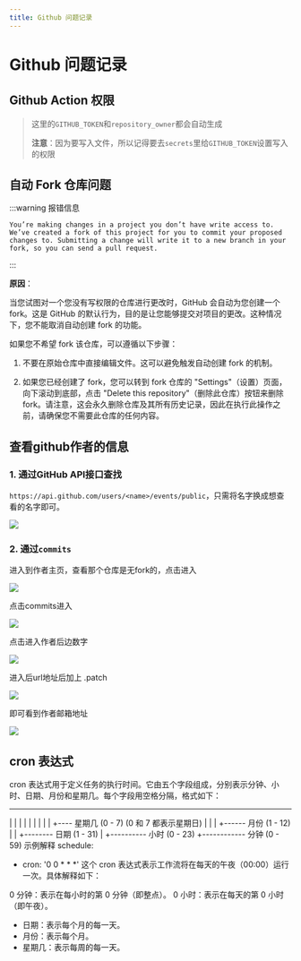 ```yaml
---
title: Github 问题记录
---
```


# Github 问题记录

## Github Action 权限

> 这里的`GITHUB_TOKEN`和`repository_owner`都会自动生成
> 
> **注意**：因为要写入文件，所以记得要去`secrets`里给`GITHUB_TOKEN`设置写入的权限

## 自动 Fork 仓库问题

:::warning 报错信息

`You’re making changes in a project you don’t have write access to. We’ve created a fork of this project for you to commit your proposed changes to. Submitting a change will write it to a new branch in your fork, so you can send a pull request.`

:::

**原因**：

当您试图对一个您没有写权限的仓库进行更改时，GitHub 会自动为您创建一个 fork。这是 GitHub 的默认行为，目的是让您能够提交对项目的更改。这种情况下，您不能取消自动创建 fork 的功能。

如果您不希望 fork 该仓库，可以遵循以下步骤：

1. 不要在原始仓库中直接编辑文件。这可以避免触发自动创建 fork 的机制。

2. 如果您已经创建了 fork，您可以转到 fork 仓库的 "Settings"（设置）页面，向下滚动到底部，点击 "Delete this repository"（删除此仓库）按钮来删除 fork。请注意，这会永久删除仓库及其所有历史记录，因此在执行此操作之前，请确保您不需要此仓库的任何内容。

## 查看github作者的信息

### 1. 通过GitHub API接口查找

`https://api.github.com/users/<name>/events/public`，只需将名字换成想查看的名字即可。

![](https://image.cha138.com/20221212/fb08834235d94c6b87b1b756fbbef31c.jpg)

### 2. 通过`commits`

进入到作者主页，查看那个仓库是无fork的，点击进入

![](https://image.cha138.com/20221212/a1f9a93d345441e88fc159bad59d3894.jpg)

点击commits进入

![](https://image.cha138.com/20221212/e42df6c4ebbe4931a20a8f6d3fe1cfec.jpg)

点击进入作者后边数字

![](https://image.cha138.com/20221212/541331b33b4c438091f813088b583a5e.jpg)

进入后url地址后加上 .patch

![](https://image.cha138.com/20221212/05029392c50a40c0b94934ff333cbace.jpg)

即可看到作者邮箱地址

![](https://image.cha138.com/20221212/b48b7872e587482b94e830fec6e80d7f.jpg)

## cron 表达式

cron 表达式用于定义任务的执行时间。它由五个字段组成，分别表示分钟、小时、日期、月份和星期几。每个字段用空格分隔，格式如下：

* * * * *
| | | | |
| | | | +---- 星期几 (0 - 7) (0 和 7 都表示星期日)
| | | +------ 月份 (1 - 12)
| | +-------- 日期 (1 - 31)
| +---------- 小时 (0 - 23)
+------------ 分钟 (0 - 59)
示例解释
schedule:
  - cron: '0 0 * * *'
这个 cron 表达式表示工作流将在每天的午夜（00:00）运行一次。具体解释如下：

0 分钟：表示在每小时的第 0 分钟（即整点）。
0 小时：表示在每天的第 0 小时（即午夜）。
* 日期：表示每个月的每一天。
* 月份：表示每个月。
* 星期几：表示每周的每一天。
